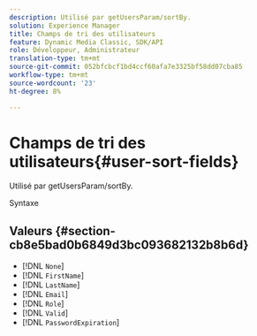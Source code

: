 ```yaml
---
description: Utilisé par getUsersParam/sortBy.
solution: Experience Manager
title: Champs de tri des utilisateurs
feature: Dynamic Media Classic, SDK/API
role: Développeur, Administrateur
translation-type: tm+mt
source-git-commit: 052bfcbcf1bd4ccf60afa7e3325bf58dd07cba85
workflow-type: tm+mt
source-wordcount: '23'
ht-degree: 8%

---
```



# Champs de tri des utilisateurs{#user-sort-fields}

Utilisé par getUsersParam/sortBy.

Syntaxe

## Valeurs {#section-cb8e5bad0b6849d3bc093682132b8b6d}

* [!DNL `None`]
* [!DNL `FirstName`]
* [!DNL `LastName`]
* [!DNL `Email`]
* [!DNL `Role`]
* [!DNL `Valid`]
* [!DNL `PasswordExpiration`]

